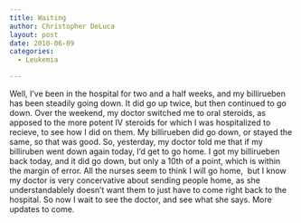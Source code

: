 ```yaml
---
title: Waiting
author: Christopher DeLuca
layout: post
date: 2010-06-09
categories:
  - Leukemia

---
```

Well, I&#8217;ve been in the hospital for two and a half weeks, and my billirueben has been steadily going down. It did go up twice, but then continued to go down. Over the weekend, my doctor switched me to oral steroids, as apposed to the more potent IV steroids for which I was hospitalized to recieve, to see how I did on them. My billirueben did go down, or stayed the same, so that was good. So, yesterday, my doctor told me that if my billiruben went down again today, I&#8217;d get to go home. I got my billirueben back today, and it did go down, but only a 10th of a point, which is within the margin of error. All the nurses seem to think I will go home,  but I know my doctor is very concervative about sending people home, as she understandablely doesn&#8217;t want them to just have to come right back to the hospital. So now I wait to see the doctor, and see what she says. More updates to come.
